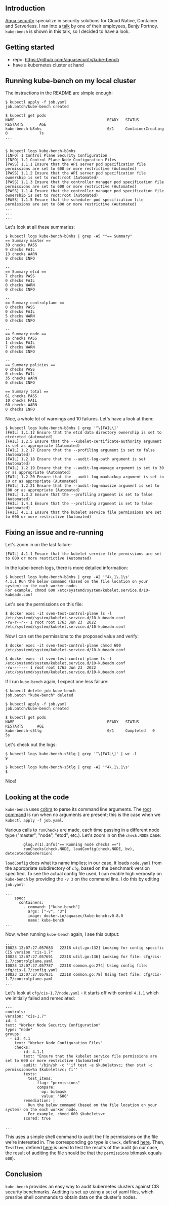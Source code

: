 ## Introduction

[Aqua security](https://www.aquasec.com/) specialize in security solutions for Cloud Native, Container and Serverless. I ran into a [talk](https://www.youtube.com/watch?v=7mgBxr4D-xs) by one of their employees, Benjy Portnoy. `kube-bench` is shown in this talk, so I decided to have a look.


## Getting started

- repo: https://github.com/aquasecurity/kube-bench
- have a kubernetes cluster at hand

## Running kube-bench on my local cluster

The instructions in the README are simple enough:

```
$ kubectl apply -f job.yaml
job.batch/kube-bench created

$ kubectl get pods
NAME                                         READY   STATUS              RESTARTS       AGE
kube-bench-b8nhs                             0/1     ContainerCreating   0              7s
...


$ kubectl logs kube-bench-b8nhs
[INFO] 1 Control Plane Security Configuration
[INFO] 1.1 Control Plane Node Configuration Files
[PASS] 1.1.1 Ensure that the API server pod specification file permissions are set to 600 or more restrictive (Automated)
[PASS] 1.1.2 Ensure that the API server pod specification file ownership is set to root:root (Automated)
[PASS] 1.1.3 Ensure that the controller manager pod specification file permissions are set to 600 or more restrictive (Automated)
[PASS] 1.1.4 Ensure that the controller manager pod specification file ownership is set to root:root (Automated)
[PASS] 1.1.5 Ensure that the scheduler pod specification file permissions are set to 600 or more restrictive (Automated)
...
...
...
```

Let's look at all these summaries:

```
$ kubectl logs kube-bench-b8nhs | grep -A5 "^== Summary"
== Summary master ==
39 checks PASS
9 checks FAIL
13 checks WARN
0 checks INFO

--
== Summary etcd ==
7 checks PASS
0 checks FAIL
0 checks WARN
0 checks INFO

--
== Summary controlplane ==
0 checks PASS
0 checks FAIL
5 checks WARN
0 checks INFO

--
== Summary node ==
16 checks PASS
1 checks FAIL
7 checks WARN
0 checks INFO

--
== Summary policies ==
0 checks PASS
0 checks FAIL
35 checks WARN
0 checks INFO

== Summary total ==
61 checks PASS
10 checks FAIL
60 checks WARN
0 checks INFO
```

Nice, a whole lot of warnings and 10 failures. Let's have a look at them:

```
$ kubectl logs kube-bench-b8nhs | grep '^\[FAIL\]'
[FAIL] 1.1.12 Ensure that the etcd data directory ownership is set to etcd:etcd (Automated)
[FAIL] 1.2.5 Ensure that the --kubelet-certificate-authority argument is set as appropriate (Automated)
[FAIL] 1.2.17 Ensure that the --profiling argument is set to false (Automated)
[FAIL] 1.2.18 Ensure that the --audit-log-path argument is set (Automated)
[FAIL] 1.2.19 Ensure that the --audit-log-maxage argument is set to 30 or as appropriate (Automated)
[FAIL] 1.2.20 Ensure that the --audit-log-maxbackup argument is set to 10 or as appropriate (Automated)
[FAIL] 1.2.21 Ensure that the --audit-log-maxsize argument is set to 100 or as appropriate (Automated)
[FAIL] 1.3.2 Ensure that the --profiling argument is set to false (Automated)
[FAIL] 1.4.1 Ensure that the --profiling argument is set to false (Automated)
[FAIL] 4.1.1 Ensure that the kubelet service file permissions are set to 600 or more restrictive (Automated)
```


## Fixing an issue and re-running

Let's zoom in on the last failure:

```
[FAIL] 4.1.1 Ensure that the kubelet service file permissions are set to 600 or more restrictive (Automated)
```

In the kube-bench logs, there is more detailed information:

```
$ kubectl logs kube-bench-b8nhs | grep -A2 '^4\.1\.1\s'
4.1.1 Run the below command (based on the file location on your system) on the each worker node.
For example, chmod 600 /etc/systemd/system/kubelet.service.d/10-kubeadm.conf
```

Let's see the permissions on this file:

```
$ docker exec -it sven-test-control-plane ls -l /etc/systemd/system/kubelet.service.d/10-kubeadm.conf
-rw-r--r-- 1 root root 1763 Jun 23  2022 /etc/systemd/system/kubelet.service.d/10-kubeadm.conf
```

Now I can set the permissions to the proposed value and verify:

```
$ docker exec -it sven-test-control-plane chmod 600 /etc/systemd/system/kubelet.service.d/10-kubeadm.conf

$ docker exec -it sven-test-control-plane ls -l /etc/systemd/system/kubelet.service.d/10-kubeadm.conf
-rw------- 1 root root 1763 Jun 23  2022 /etc/systemd/system/kubelet.service.d/10-kubeadm.conf
```

If I run `kube-bench` again, I expect one less failure:

```
$ kubectl delete job kube-bench
job.batch "kube-bench" deleted

$ kubectl apply -f job.yaml
job.batch/kube-bench created

$ kubectl get pods
NAME                                         READY   STATUS      RESTARTS      AGE
kube-bench-s5tlg                             0/1     Completed   0             5s
```

Let's check out the logs:
```
$ kubectl logs kube-bench-s5tlg | grep '^\[FAIL\]' | wc -l
9

$ kubectl logs kube-bench-s5tlg | grep -A2 '^4\.1\.1\s'
$
```

Nice!

## Looking at the code

`kube-bench` uses [cobra](https://github.com/spf13/cobra) to parse its command line arguments.
The [root command](https://github.com/aquasecurity/kube-bench/blob/v0.8.0/cmd/root.go#L66-L141) is run when no arguments are present; this is the case when we `kubectl apply -f job.yaml`.

Various calls to `runChecks` are made, each time passing in a different node type ("master", "node", "etcd", etc.).
Let's zoom in on the `check.NODE` case:

```
		glog.V(1).Info("== Running node checks ==")
		runChecks(check.NODE, loadConfig(check.NODE, bv), detecetedKubeVersion)
```

`loadConfig` does what its name implies; in our case, it loads `node.yaml` from the appropriate subdirectory of `cfg`, based on the benchmark version specified. To see the actual config file used, I can enable high verbosity on `kube-bench` by providing the `-v 3` on the command line. I do this by editing `job.yaml`:

```
...
    spec:
      containers:
        - command: ["kube-bench"]
          args: ["-v", "3"]
          image: docker.io/aquasec/kube-bench:v0.8.0
          name: kube-bench
...
```

Now, when running `kube-bench` again, I see this output:
```
...
I0823 12:07:27.057683   22318 util.go:132] Looking for config specific CIS version "cis-1.7"
I0823 12:07:27.057691   22318 util.go:136] Looking for file: cfg/cis-1.7/controlplane.yaml
I0823 12:07:27.057787   22318 common.go:274] Using config file: cfg/cis-1.7/config.yaml
I0823 12:07:27.057831   22318 common.go:78] Using test file: cfg/cis-1.7/controlplane.yaml
...
```

Let's look at `cfg/cis-1.7/node.yaml` - it starts off with control `4.1.1` which we initially failed and remediated:
```
---
controls:
version: "cis-1.7"
id: 4
text: "Worker Node Security Configuration"
type: "node"
groups:
  - id: 4.1
    text: "Worker Node Configuration Files"
    checks:
      - id: 4.1.1
        text: "Ensure that the kubelet service file permissions are set to 600 or more restrictive (Automated)"
        audit: '/bin/sh -c ''if test -e $kubeletsvc; then stat -c permissions=%a $kubeletsvc; fi'' '
        tests:
          test_items:
            - flag: "permissions"
              compare:
                op: bitmask
                value: "600"
        remediation: |
          Run the below command (based on the file location on your system) on the each worker node.
          For example, chmod 600 $kubeletsvc
        scored: true

...
```

This uses a simple shell command to audit the file permissions on the file we're interested in.
The corresponding go type is `Check`, defined [here](https://github.com/aquasecurity/kube-bench/blob/v0.8.0/check/check.go#L67-L88).
Then, `TestItem`, defined [here](https://github.com/aquasecurity/kube-bench/blob/v0.8.0/check/test.go#L59-L69) is used to test the results of the audit (in our case, the result of auditing the file should be that the `permissions` bitmask equals `600`).

## Conclusion

`kube-bench` provides an easy way to audit kubernetes clusters against CIS security benchmarks. Auditing is set up using a set of yaml files, which presribe shell commands to obtain data on the cluster's nodes.



